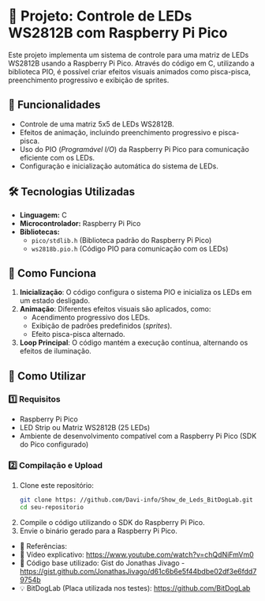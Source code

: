 # 🎇 Projeto: Controle de LEDs WS2812B com Raspberry Pi Pico

Este projeto implementa um sistema de controle para uma matriz de LEDs WS2812B usando a Raspberry Pi Pico. Através do código em C, utilizando a biblioteca PIO, é possível criar efeitos visuais animados como pisca-pisca, preenchimento progressivo e exibição de sprites.

## 🚀 Funcionalidades

- Controle de uma matriz 5x5 de LEDs WS2812B.
- Efeitos de animação, incluindo preenchimento progressivo e pisca-pisca.
- Uso do PIO (*Programável I/O*) da Raspberry Pi Pico para comunicação eficiente com os LEDs.
- Configuração e inicialização automática do sistema de LEDs.

## 🛠️ Tecnologias Utilizadas

- **Linguagem:** C
- **Microcontrolador:** Raspberry Pi Pico
- **Bibliotecas:** 
  - `pico/stdlib.h` (Biblioteca padrão do Raspberry Pi Pico)
  - `ws2818b.pio.h` (Código PIO para comunicação com os LEDs)

## 📜 Como Funciona

1. **Inicialização**: O código configura o sistema PIO e inicializa os LEDs em um estado desligado.
2. **Animação**: Diferentes efeitos visuais são aplicados, como:
   - Acendimento progressivo dos LEDs.
   - Exibição de padrões predefinidos (*sprites*).
   - Efeito pisca-pisca alternado.
3. **Loop Principal**: O código mantém a execução contínua, alternando os efeitos de iluminação.

## 🔧 Como Utilizar

### 1️⃣ Requisitos

- Raspberry Pi Pico
- LED Strip ou Matriz WS2812B (25 LEDs)
- Ambiente de desenvolvimento compatível com a Raspberry Pi Pico (SDK do Pico configurado)

### 2️⃣ Compilação e Upload

1. Clone este repositório:
   ```bash
   git clone https: //github.com/Davi-info/Show_de_Leds_BitDogLab.git
   cd seu-repositorio
2. Compile o código utilizando o SDK do Raspberry Pi Pico.
3. Envie o binário gerado para a Raspberry Pi Pico.

* 📌 Referências:
* 🎥 Vídeo explicativo: https://www.youtube.com/watch?v=chQdNiFmVm0
* 📜 Código base utilizado: Gist do Jonathas Jivago - https://gist.github.com/JonathasJivago/d61c6b6e5f44bdbe02df3e6fdd79754b
* 💡 BitDogLab (Placa utilizada nos testes): https://github.com/BitDogLab
